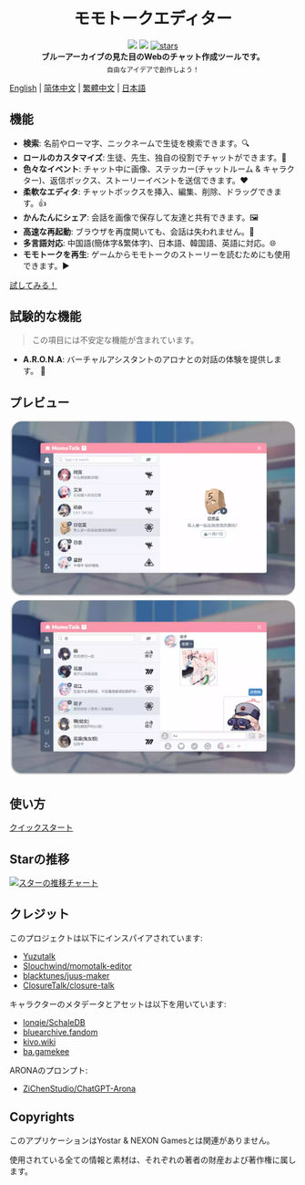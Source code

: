 <h1 align="center">モモトークエディター</h1>

<div align="center">
    <img src="https://img.shields.io/github/last-commit/u1805/momotalk/main">
    <img src="https://img.shields.io/github/languages/top/U1805/momotalk" >
    <a href="https://star-history.com/#U1805/momotalk"> 
      <img src="https://img.shields.io/github/stars/U1805/momotalk" alt="stars"> 
    </a>
</div>

<div align="center">
  <strong>ブルーアーカイブの見た目のWebのチャット作成ツールです。</strong><br>
  <sub>自由なアイデアで創作しよう！</sub>
</div>

[English](../README.md) | [简体中文](./README-zh_cn.md) | [繁體中文](./README-zh_tw.md) | [日本語](./README-ja.md)


## 機能

- **検索**: 名前やローマ字、ニックネームで生徒を検索できます。🔍️
- **ロールのカスタマイズ**: 生徒、先生、独自の役割でチャットができます。🎅
- **色々なイベント**: チャット中に画像、ステッカー(チャットルーム & キャラクター)、返信ボックス、ストーリーイベントを送信できます。❤️
- **柔軟なエディタ**: チャットボックスを挿入、編集、削除、ドラッグできます。👍
- **かんたんにシェア**: 会話を画像で保存して友達と共有できます。🖼️
- **高速な再起動**: ブラウザを再度開いても、会話は失われません。📌
- **多言語対応**: 中国語(簡体字&繁体字)、日本語、韓国語、英語に対応。🌐
- **モモトークを再生**: ゲームからモモトークのストーリーを読むためにも使用できます。▶️

[試してみる！](https://u1805.github.io/momotalk)

## 試験的な機能

> この項目には不安定な機能が含まれています。

- **A.R.O.N.A**: バーチャルアシスタントのアロナとの対話の体験を提供します。 💬

## プレビュー

![生徒](./assets/演示1.webp)
![チャット](./assets/演示2.webp)

## 使い方

[クイックスタート](./How-to-use-jp.md)

## Starの推移

[![スターの推移チャート](https://api.star-history.com/svg?repos=U1805/momotalk)](https://star-history.com/#U1805/momotalk)

## クレジット

このプロジェクトは以下にインスパイアされています:

- [Yuzutalk](https://www.yuzutalk.net/)
- [Slouchwind/momotalk-editor](https://github.com/Slouchwind/momotalk-editor)
- [blacktunes/juus-maker](https://github.com/blacktunes/juus-maker)
- [ClosureTalk/closure-talk](https://github.com/ClosureTalk/closure-talk)

キャラクターのメタデータとアセットは以下を用いています:

- [lonqie/SchaleDB](https://github.com/lonqie/SchaleDB)
- [bluearchive.fandom](https://bluearchive.fandom.com)
- [kivo.wiki](https://kivo.wiki/)
- [ba.gamekee](https://ba.gamekee.com/)

ARONAのプロンプト:

- [ZiChenStudio/ChatGPT-Arona](https://github.com/ZiChenStudio/ChatGPT-Arona)

## Copyrights

このアプリケーションはYostar & NEXON Gamesとは関連がありません。

使用されている全ての情報と素材は、それぞれの著者の財産および著作権に属します。